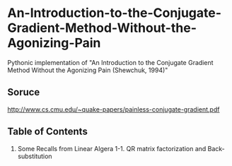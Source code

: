 # An-Introduction-to-the-Conjugate-Gradient-Method-Without-the-Agonizing-Pain
Pythonic implementation of "An Introduction to the Conjugate Gradient Method Without the Agonizing Pain (Shewchuk, 1994)"

## Soruce 
http://www.cs.cmu.edu/~quake-papers/painless-conjugate-gradient.pdf

## Table of Contents

1. Some Recalls from Linear Algera
1-1. QR matrix factorization and Back-substitution
